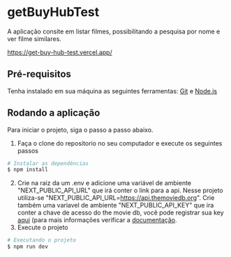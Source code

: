# getBuyHubTest
A aplicação consite em listar filmes, possibilitando a pesquisa por nome e ver filme similares.

https://get-buy-hub-test.vercel.app/

## Pré-requisitos
Tenha instalado em sua máquina as seguintes ferramentas:
[Git](https://git-scm.com) e [Node.js](https://nodejs.org/en/)

## Rodando a aplicação
Para iniciar o projeto, siga o passo a passo abaixo.
1. Faça o clone do repositorio no seu computador e execute os seguintes passos
```bash
# Instalar as dependências
$ npm install
```

2. Crie na raiz da um .env e adicione uma variável de ambiente "NEXT_PUBLIC_API_URL" que irá conter o link para a api. Nesse projeto utiliza-se "NEXT_PUBLIC_API_URL=https://api.themoviedb.org". Crie também uma variavel de ambiente "NEXT_PUBLIC_API_KEY" que ira conter a chave de acesso do the movie db, você pode 
registrar sua key [aqui](https://www.themoviedb.org/settings/api) (para mais informações verificar a [documentação](https://developers.themoviedb.org/3/getting-started/introduction).
3. Execute o projeto
```bash
# Executando o projeto
$ npm run dev
```
